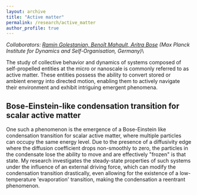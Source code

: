 ```yaml
---
layout: archive
title: "Active matter"
permalink: /research/active_matter
author_profile: true
---
```


<i>Collaborators: [Ramin Golestanian, Benoi&#770;t Mahault, Aritra Bose](https://www.ds.mpg.de/lmp) (Max Planck Institute for Dynamics and Self-Organisation, Germany)</i>\

The study of collective behavior and dynamics of systems composed of self-propelled entities at the micro or nanoscale is commonly referred to as active matter. These entities possess the ability to convert stored or ambient energy into directed motion, enabling them to actively navigate their environment and exhibit intriguing emergent phenomena.

## Bose-Einstein-like condensation transition for scalar active matter

One such a phenomenon is the emergence of a Bose-Einstein like condensation transition for scalar active matter, where multiple particles can occupy the same energy level. Due to the presence of a diffusivity edge where the diffusion coefficient drops non-smoothly to zero, the particles in the condensate lose the ability to move and are effectively "frozen" is that state. My research investigates the steady-state properties of such systems under the influence of an external driving force, which can modify the condensation transition drastically, even allowing for the existence of a low-temperature 'evaporation' transition, making the condensation a reentrant phenomenon.
